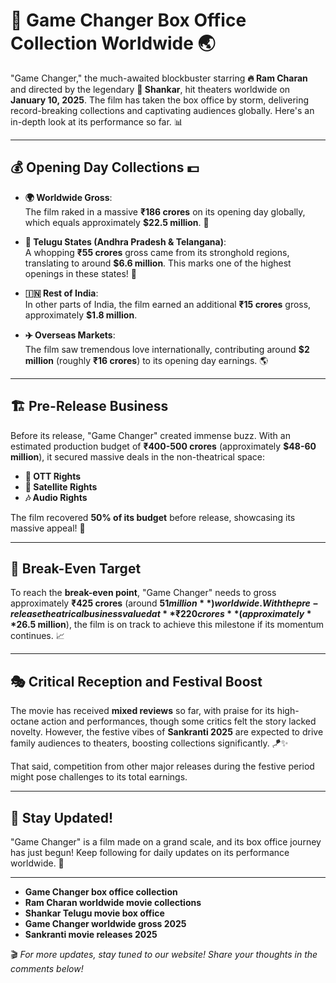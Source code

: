 # 🌟 Game Changer Box Office Collection Worldwide 🌏

"Game Changer," the much-awaited blockbuster starring **🔥 Ram Charan** and directed by the legendary **🎥 Shankar**, hit theaters worldwide on **January 10, 2025**. The film has taken the box office by storm, delivering record-breaking collections and captivating audiences globally. Here's an in-depth look at its performance so far. 📊

---

## 💰 Opening Day Collections 💵

- **🌍 Worldwide Gross**:  
  The film raked in a massive **₹186 crores** on its opening day globally, which equals approximately **$22.5 million**. 🎉  

- **📍 Telugu States (Andhra Pradesh & Telangana)**:  
  A whopping **₹55 crores** gross came from its stronghold regions, translating to around **$6.6 million**. This marks one of the highest openings in these states! 🚀  

- **🇮🇳 Rest of India**:  
  In other parts of India, the film earned an additional **₹15 crores** gross, approximately **$1.8 million**.  

- **✈️ Overseas Markets**:  
  The film saw tremendous love internationally, contributing around **$2 million** (roughly **₹16 crores**) to its opening day earnings. 🌎  

---

## 🏗️ Pre-Release Business  

Before its release, "Game Changer" created immense buzz. With an estimated production budget of **₹400-500 crores** (approximately **$48-60 million**), it secured massive deals in the non-theatrical space:  

- **🎥 OTT Rights**  
- **📡 Satellite Rights**  
- **🎶 Audio Rights**  

The film recovered **50% of its budget** before release, showcasing its massive appeal! 💼  

---

## 🎯 Break-Even Target  

To reach the **break-even point**, "Game Changer" needs to gross approximately **₹425 crores** (around **$51 million**) worldwide. With the pre-release theatrical business valued at **₹220 crores** (approximately **$26.5 million**), the film is on track to achieve this milestone if its momentum continues. 📈  

---

## 🎭 Critical Reception and Festival Boost  

The movie has received **mixed reviews** so far, with praise for its high-octane action and performances, though some critics felt the story lacked novelty. However, the festive vibes of **Sankranti 2025** are expected to drive family audiences to theaters, boosting collections significantly. 🪁✨  

That said, competition from other major releases during the festive period might pose challenges to its total earnings.  

---

## 📣 Stay Updated!  

"Game Changer" is a film made on a grand scale, and its box office journey has just begun! Keep following for daily updates on its performance worldwide. 🌟  

--- 

- **Game Changer box office collection**  
- **Ram Charan worldwide movie collections**  
- **Shankar Telugu movie box office**  
- **Game Changer worldwide gross 2025**  
- **Sankranti movie releases 2025**  

🎬 *For more updates, stay tuned to our website! Share your thoughts in the comments below!*  
